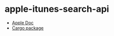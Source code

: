 # apple-itunes-search-api

* [Apple Doc](https://developer.apple.com/library/archive/documentation/AudioVideo/Conceptual/iTuneSearchAPI/index.html)
* [Cargo package](https://crates.io/crates/apple-itunes-search-api)
